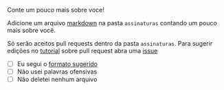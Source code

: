 Conte um pouco mais sobre voce!

Adicione um arquivo [markdown](https://guides.github.com/features/mastering-markdown/) na pasta `assinaturas` contando um pouco mais sobre você.

Só serão aceitos pull requests dentro da pasta `assinaturas`.
Para sugerir edições no [tutorial](https://github.com/aprenda-git/pull-request/blob/main/README.md) sobre pull request abra uma [issue](https://github.com/aprenda-git/pull-request/issues)

- [ ] Eu segui o [formato sugerido](https://github.com/aprenda-git/pull-request/blob/main/assinaturas/README.md)
- [ ] Não usei palavras ofensivas
- [ ] Não deletei nenhum arquivo 
